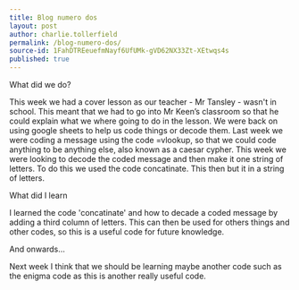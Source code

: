 ```yaml
---
title: Blog numero dos
layout: post
author: charlie.tollerfield
permalink: /blog-numero-dos/
source-id: 1FahDTREeuefmNayf6UfUMk-gVD62NX33Zt-XEtwqs4s
published: true
---
```

What did we do?

This week we had a cover lesson as our teacher - Mr Tansley - wasn't in school. This meant that we had to go into Mr Keen’s classroom so that he could explain what we where going to do in the lesson. We were back on using google sheets to help us code things or decode them. Last week we were coding a message using the code =vlookup, so that we could code anything to be anything else, also known as a caesar cypher. This week we were looking to decode the coded message and then make it one string of letters. To do this we used the code concatinate. This then but it in a string of letters. 

What did I learn

I learned the code 'concatinate' and how to decade a coded message by adding a third column of letters. This can then be used for others things and other codes, so this is a useful code for future knowledge. 

And onwards…

Next week I think that we should be learning maybe another code such as the enigma code as this is another really useful code. 

